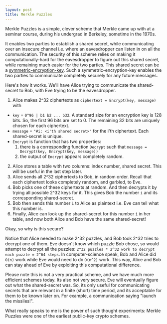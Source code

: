 ```yaml
---
layout: post
title: Merkle Puzzles
---
```


Merkle Puzzles is a simple, clever scheme that Merkle came up with at a seminar course, during his undergrad in Berkeley, sometime in the 1970s.

It enables two parties to establish a shared secret, while communicating over an insecure channel i.e. where an eavesdropper can listen in on all the communication. The security of this scheme relies on making it computationally-hard for the eavesdropper to figure out this shared secret, while remaining much easier for the two parties. This shared secret can be a [symmetric-encryption-key](https://en.wikipedia.org/wiki/Symmetric-key_algorithm). Such a symmetric-encryption-key enables the two parties to communicate completely securely for any future messages. 

Here's how it works. We'll have Alice trying to communicate the shared-secret to Bob, with Eve trying to be the eavesdropper.
1. Alice makes 2^32 ciphertexts as `ciphertext = Encrypt(key, message)` with 
  * `key` = `0^96 | b1 b2 ... b32`. A standard size for an encryption key is 128 bits. So, the first 96 bits are set to 0. The remaining 32 bits are uniquely chosen for each ciphertext.
  * `message` = `"#i: <i'th shared secret>"` for the i'th ciphertext. Each shared-secret is unique. 
  * `Encrypt` is function that has two properties:
    1. there is a corresponding function `Decrypt` such that `message = Decrypt(key, Encrypt(key, message))`
    2. the output of `Encrypt` appears completely random.
2. Alice stores a table with two columns: index number, shared secret. This will be useful in the last step later.
3. Alice sends all 2^32 ciphertexts to Bob, in random order. Recall that each ciphertext looks completely random, and garbled, to Eve.
4. Bob picks one of these ciphertexts at random. And then decrypts it by trying all possible 2^32 keys for it. This gives Bob the number `i` and its corresponding shared-secret.
5. Bob then sends this number `i` to Alice as plaintext i.e. Eve can tell what this number is.
6. Finally, Alice can look up the shared-secret for this number `i` in her table, and now both Alice and Bob have the same shared-secret!

Okay, so why is this secure? 

Notice that Alice needed to make 2^32 puzzles, and Bob took 2^32 tries to decrypt one of them. Eve doesn't know which puzzle Bob chose, so would attempt to decrypt all the puzzles: `2^32 puzzles * 2^32 work to decrypt each puzzle = 2^64 steps`. In computer-science speak, Bob and Alice did `O(n)` work while Eve would need to do `O(n^2)` work. This way, Alice and Bob can stay ahead of Eve by exploiting this computational difference.

Please note this is not a very practical scheme, and we have much more efficient schemes today. Its also not very secure. Eve will eventually figure out what the shared-secret was. So, its only useful for communicating secrets that are relevant in a finite (short) time period, and its acceptable for them to be known later on. For example, a communication saying "launch the missiles!".

What really speaks to me is the power of such thought experiments: Merkle Puzzles were one of the earliest public-key crypto schemes.
